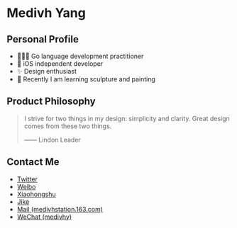 # Medivh Yang

## Personal Profile

- 🧑🏻‍💻 Go language development practitioner
- 📱 iOS independent developer
- ✨ Design enthusiast
- 🎨 Recently I am learning sculpture and painting 

## Product Philosophy

> I strive for two things in my design: simplicity and clarity. Great design comes from these two things.
> 
> —— Lindon Leader

## Contact Me

- [Twitter](https://twitter.com/medivhyang)
- [Weibo](https://weibo.com/medivhyang) 
- [Xiaohongshu](https://www.xiaohongshu.com/user/profile/5814865a50c4b4285fa57160) 
- [Jike](https://okjk.co/5zTJcS)
- [Mail (medivhstation.163.com)](mailto:medivhstation.163.com)
- <a href='javascript:void(0); navigator.clipboard.writeText("medivhy"); alert("Copy Success.");'>WeChat (medivhy)</a>